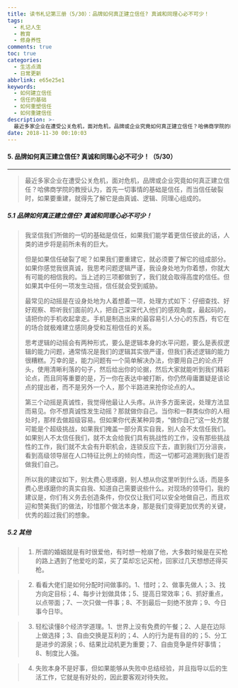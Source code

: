 ```yaml
---
title: 读书札记第三册（5/30）：品牌如何真正建立信任? 真诚和同理心必不可少！
tags:
  - 札记人生
  - 教育
  - 修身养性
comments: true
toc: true
categories:
  - 生活点滴
  - 日常更新
abbrlink: e65e25e1
keywords:
  - 如何建立信任
  - 信任的基础
  - 如何重塑信任
  - 如何重建信任
description: >-
  最近多家企业在遭受公关危机，面对危机，品牌或企业究竟如何真正建立信任？哈佛商学院的教授认为，首先一切事情的基础是信任，而当信任破裂时，如果要重建，就得先了解它是由真诚、逻辑、同理心组成的。
date: 2018-11-30 00:10:03
---
```

<script type="text/javascript" src="/js/src/bai.js"></script>

#### 5. 品牌如何真正建立信任? 真诚和同理心必不可少！（5/30）
---
> 最近多家企业在遭受公关危机，面对危机，品牌或企业究竟如何真正建立信任？哈佛商学院的教授认为，首先一切事情的基础是信任，而当信任破裂时，如果要重建，就得先了解它是由真诚、逻辑、同理心组成的。

##### 5.1 品牌如何真正建立信任? 真诚和同理心必不可少！
> 我坚信我们所做的一切的基础是信任，如果我们能学着更信任彼此的话，人类的进步将是前所未有的巨大。
> 
> 但是如果信任破裂了呢？如果我们要重建它，就必须要了解它的组成部分。如果你感觉我很真诚，我思考问题逻辑严谨，我设身处地为你着想，你就大有可能的相信我的。当上述的三项都做到了，我们就会取得高度的信任。但如果其中任何一项发生动摇，信任就会受到威胁。
> 
> 最常见的动摇是在设身处地为人着想着一项，处理方式如下：仔细查找、好好观察、聆听我们面前的人，把自己深深代入他们的感观角度，最起码的，请把你的手机收起拿走。手机是制造出来的最容易引人分心的东西，有它在的场合就极难建立感同身受和互相信任的关系。
> 
> 思考逻辑的动摇会有两种形式，要么是逻辑本身的水平问题，要么是表叔逻辑的能力问题，通常情况是我们的逻辑其实很严谨，但我们表述逻辑的能力很糟糕。万幸的是，能力问题有一个简单解决办法，你要用自己的论点开头，使用清晰利落的句子，然后给出你的论据，然后大家就能听到我们精彩论点，而且同等重要的是，万一你在表达中被打断，你仍然毋庸置疑是该论点的提出者，而不是另外一个人，那个半路进来抢你论点的人。
> 
> 第三个动摇是真诚性，我觉得他最让人头疼。从许多方面来说，处理方法显而易见。你不想真诚性发生动摇？那就做你自己。当你和一群类似你的人相处时，那样去做超级容易。但如果你代表某种异类，“做你自己”这一处方就可能是个超级挑战，如果我们掩盖一部分真实自我，别人会不太信任我们。如果别人不太信任我们，就不太会给我们具有挑战性的工作，没有那些挑战性的工作，我们就不太会有升职机会，连锁反应下去，直到我们万分沮丧，看到高级领导层在人口特征比例上的倾向性，而这一切都可追溯到我们是否做我们自己。
> 
> 所以我的建议如下，别太费心思琢磨，别人想从你这里听到什么话，而是多费心思琢磨你的真实自我、知道自己需要说些什么。对现场的领导们，我的建议是，你们有义务去创造条件，你仅仅让我们可以安全地做自己，而且欢迎和赞美我们的做法，珍惜那个做法本身，那是我们变得更加优秀的关键，优秀的超过我们的想象。

##### 5.2 其他
> 1. 所谓的婚姻就是有时很爱他，有时想一枪崩了他，大多数时候是在买枪的路上遇到了他爱吃的菜，买了菜却忘记买枪，回家过几天想想还得买枪。 

> 2. 看看大佬们是如何分配时间做事的。1、惜时；2、做事先做人；3、找方向定目标；4、每步计划做具体；5、提高日常效率；6、抓好重点，以点带面；7、一次只做一件事；8、不到最后一刻绝不放弃；9、今日事今日毕。

> 3. 轻松读懂8个经济学道理。1、世界上没有免费的午餐；2、人是在边际上做选择；3、自由交换是互利的；4、人的行为是有目的的；5、分工是进步的源泉；6、结果比动机更为重要；7、自由竞争是件好事情；8、制度比人强。

> 4. 失败本身不是好事，但如果能够从失败中总结经验，并且指导以后的生活工作，它就是有好处的，因此要客观对待失败。

